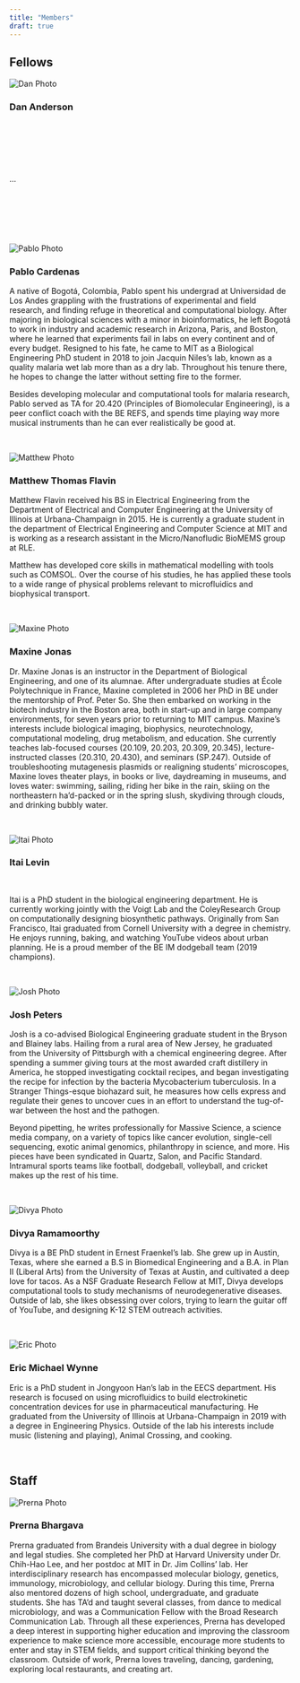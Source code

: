 ```yaml
---
title: "Members"
draft: true
---
```



## Fellows

![Dan Photo](/img/Dan_Anderson.jpg#leftcircle)

### Dan Anderson

&nbsp;

&nbsp;

&nbsp;

...

&nbsp;

&nbsp;

&nbsp;

![Pablo Photo](/img/Pablo_Cardenas.jpg#leftcircle)

### Pablo Cardenas

A native of Bogotá, Colombia, Pablo spent his undergrad at Universidad de Los Andes grappling with the frustrations of experimental and field research, and finding refuge in theoretical and computational biology. After majoring in biological sciences with a minor in bioinformatics, he left Bogotá to work in industry and academic research in Arizona, Paris, and Boston, where he learned that experiments fail in labs on every continent and of every budget. Resigned to his fate, he came to MIT as a Biological Engineering PhD student in 2018 to join Jacquin Niles’s lab, known as a quality malaria wet lab more than as a dry lab. Throughout his tenure there, he hopes to change the latter without setting fire to the former.

Besides developing molecular and computational tools for malaria research, Pablo served as TA for 20.420 (Principles of Biomolecular Engineering), is a peer conflict coach with the BE REFS, and spends time playing way more musical instruments than he can ever realistically be good at.

&nbsp;

![Matthew Photo](/img/Matthew_Thomas_Flavin.jpg#leftcircle)

### Matthew Thomas Flavin

Matthew Flavin received his BS in Electrical Engineering from the Department of Electrical and Computer Engineering at the University of Illinois at Urbana-Champaign in 2015. He is currently a graduate student in the department of Electrical Engineering and Computer Science at MIT and is working as a research assistant in the Micro/Nanofludic BioMEMS group at RLE.
 
Matthew has developed core skills in mathematical modelling with tools such as COMSOL. Over the course of his studies, he has applied these tools to a wide range of physical problems relevant to microfluidics and biophysical transport.

&nbsp;

![Maxine Photo](/img/Maxine_Jonas.png#leftcircle)

### Maxine Jonas

Dr. Maxine Jonas is an instructor in the Department of Biological Engineering, and one of its alumnae. After undergraduate studies at École Polytechnique in France, Maxine completed in 2006 her PhD in BE under the mentorship of Prof. Peter So. She then embarked on working in the biotech industry in the Boston area, both in start-up and in large company environments, for seven years prior to returning to MIT campus. Maxine’s interests include biological imaging, biophysics, neurotechnology, computational modeling, drug metabolism, and education. She currently teaches lab-focused courses (20.109, 20.203, 20.309, 20.345), lecture-instructed classes (20.310, 20.430), and seminars (SP.247). Outside of troubleshooting mutagenesis plasmids or realigning students’ microscopes, Maxine loves theater plays, in books or live, daydreaming in museums, and loves water: swimming, sailing, riding her bike in the rain, skiing on the northeastern ha’d-packed or in the spring slush, skydiving through clouds, and drinking bubbly water.

&nbsp;

![Itai Photo](/img/Itai_Levin.jpg#leftcircle)

### Itai Levin

&nbsp;

Itai is a PhD student in the biological engineering department. He is currently working jointly with the Voigt Lab and the ColeyResearch Group on computationally designing biosynthetic pathways. Originally from San Francisco, Itai graduated from Cornell University with a degree in chemistry. He enjoys running, baking, and watching YouTube videos about urban planning. He is a proud member of the BE IM dodgeball team (2019 champions).

&nbsp;


![Josh Photo](/img/Josh_Peters.jpg#leftcircle)

### Josh Peters

Josh is a co-advised Biological Engineering graduate student in the Bryson and Blainey labs. Hailing from a rural area of New Jersey, he graduated from the University of Pittsburgh with a chemical engineering degree. After spending a summer giving tours at the most awarded craft distillery in America, he stopped investigating cocktail recipes, and began investigating the recipe for infection by the bacteria Mycobacterium tuberculosis. In a Stranger Things-esque biohazard suit, he measures how cells express and regulate their genes to uncover cues in an effort to understand the tug-of-war between the host and the pathogen.

Beyond pipetting, he writes professionally for Massive Science, a science media company, on a variety of topics like cancer evolution, single-cell sequencing, exotic animal genomics, philanthropy in science, and more. His pieces have been syndicated in Quartz, Salon, and Pacific Standard. Intramural sports teams like football, dodgeball, volleyball, and cricket makes up the rest of his time.

&nbsp;


![Divya Photo](/img/Divya_Ramamoorthy.jpg#leftcircle)

### Divya Ramamoorthy

Divya is a BE PhD student in Ernest Fraenkel’s lab. She grew up in Austin, Texas, where she earned a B.S in Biomedical Engineering and a B.A. in Plan II (Liberal Arts) from the University of Texas at Austin, and cultivated a deep love for tacos. As a NSF Graduate Research Fellow at MIT, Divya develops computational tools to study mechanisms of neurodegenerative diseases. Outside of lab, she likes obsessing over colors, trying to learn the guitar off of YouTube, and designing K-12 STEM outreach activities.

&nbsp;

![Eric Photo](/img/Eric_Michael_Wynne.jpg#leftcircle)

### Eric Michael Wynne

Eric is a PhD student in Jongyoon Han’s lab in the EECS department. His research is focused on using microfluidics to build electrokinetic concentration devices for use in pharmaceutical manufacturing. He graduated from the University of Illinois at Urbana-Champaign in 2019 with a degree in Engineering Physics. Outside of the lab his interests include music (listening and playing), Animal Crossing, and cooking.

&nbsp;


## Staff


![Prerna Photo](/img/Prerna_Bhargava.jpg#leftcircle)

### Prerna Bhargava

Prerna graduated from Brandeis University with a dual degree in biology and legal studies. She completed her PhD at Harvard University under Dr. Chih-Hao Lee, and her postdoc at MIT in Dr. Jim Collins’ lab. Her interdisciplinary research has encompassed molecular biology, genetics, immunology, microbiology, and cellular biology. During this time, Prerna also mentored dozens of high school, undergraduate, and graduate students. She has TA’d and taught several classes, from dance to medical microbiology, and was a Communication Fellow with the Broad Research Communication Lab. Through all these experiences, Prerna has developed a deep interest in supporting higher education and improving the classroom experience to make science more accessible, encourage more students to enter and stay in STEM fields, and support critical thinking beyond the classroom. Outside of work, Prerna loves traveling, dancing, gardening, exploring local restaurants, and creating art.

&nbsp;

